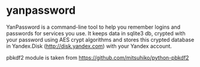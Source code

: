yanpassword
===========

YanPassword is a command-line tool to help you remember logins and passwords 
for services you use. It keeps data in sqlite3 db, crypted with your password
using AES crypt algorithms and stores this crypted database in Yandex.Disk (http://disk.yandex.com)
with your Yandex account.

pbkdf2 module is taken from https://github.com/mitsuhiko/python-pbkdf2
